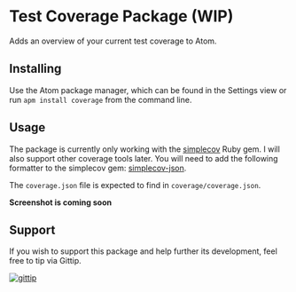 # Test Coverage Package (WIP)
Adds an overview of your current test coverage to Atom.

## Installing
Use the Atom package manager, which can be found in the Settings view or run `apm install coverage` from the command line.

## Usage
The package is currently only working with the [simplecov](https://github.com/colszowka/simplecov) Ruby gem.
I will also support other coverage tools later.
You will need to add the following formatter to the simplecov gem: [simplecov-json](https://github.com/vicentllongo/simplecov-json).

The `coverage.json` file is expected to find in `coverage/coverage.json`.

**Screenshot is coming soon**

## Support
If you wish to support this package and help further its development, feel free to tip via Gittip.

[![gittip](http://img.shields.io/gittip/philipgiuliani.svg?style=flat)](https://www.gittip.com/philipgiuliani/)
